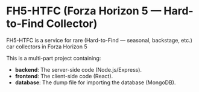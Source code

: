 # FH5-HTFC (Forza Horizon 5 — Hard-to-Find Collector)

FH5-HTFC is a service for rare (Hard-to-Find — seasonal, backstage, etc.) car collectors in Forza Horizon 5

This is a multi-part project containing:

- **backend**: The server-side code (Node.js/Express).
- **frontend**: The client-side code (React).
- **database**: The dump file for importing the database (MongoDB).
